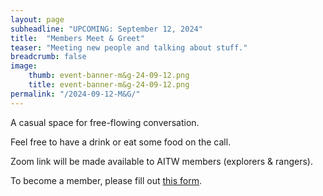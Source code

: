 ```yaml
---
layout: page
subheadline: "UPCOMING: September 12, 2024"
title:  "Members Meet & Greet"
teaser: "Meeting new people and talking about stuff."
breadcrumb: false
image:
    thumb: event-banner-m&g-24-09-12.png
    title: event-banner-m&g-24-09-12.png
permalink: "/2024-09-12-M&G/"
---
```

A casual space for free-flowing conversation. 

Feel free to have a drink or eat some food on the call. 

Zoom link will be made available to AITW members (explorers & rangers).  

To become a member, please fill out [this form](https://forms.academicsinthewild.com/join-aitw-community).

